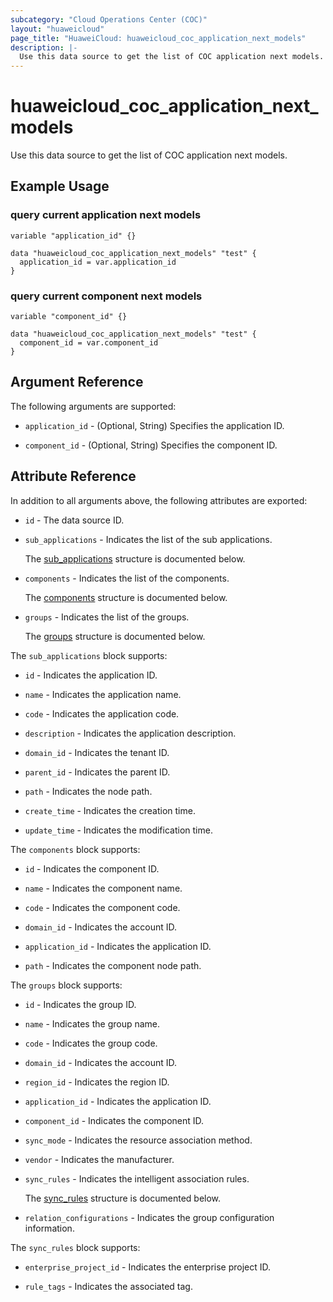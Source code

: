 ```yaml
---
subcategory: "Cloud Operations Center (COC)"
layout: "huaweicloud"
page_title: "HuaweiCloud: huaweicloud_coc_application_next_models"
description: |-
  Use this data source to get the list of COC application next models.
---
```


# huaweicloud_coc_application_next_models

Use this data source to get the list of COC application next models.

## Example Usage

### query current application next models

```hcl
variable "application_id" {}

data "huaweicloud_coc_application_next_models" "test" {
  application_id = var.application_id
}
```

### query current component next models

```hcl
variable "component_id" {}

data "huaweicloud_coc_application_next_models" "test" {
  component_id = var.component_id
}
```

## Argument Reference

The following arguments are supported:

* `application_id` - (Optional, String) Specifies the application ID.

* `component_id` - (Optional, String) Specifies the component ID.

## Attribute Reference

In addition to all arguments above, the following attributes are exported:

* `id` - The data source ID.

* `sub_applications` - Indicates the list of the sub applications.

  The [sub_applications](#sub_applications_struct) structure is documented below.

* `components` - Indicates the list of the components.

  The [components](#components_struct) structure is documented below.

* `groups` - Indicates the list of the groups.

  The [groups](#groups_struct) structure is documented below.

<a name="sub_applications_struct"></a>
The `sub_applications` block supports:

* `id` - Indicates the application ID.

* `name` - Indicates the application name.

* `code` - Indicates the application code.

* `description` - Indicates the application description.

* `domain_id` - Indicates the tenant ID.

* `parent_id` - Indicates the parent ID.

* `path` - Indicates the node path.

* `create_time` - Indicates the creation time.

* `update_time` - Indicates the modification time.

<a name="components_struct"></a>
The `components` block supports:

* `id` - Indicates the component ID.

* `name` - Indicates the component name.

* `code` - Indicates the component code.

* `domain_id` - Indicates the account ID.

* `application_id` - Indicates the application ID.

* `path` - Indicates the component node path.

<a name="groups_struct"></a>
The `groups` block supports:

* `id` - Indicates the group ID.

* `name` - Indicates the group name.

* `code` - Indicates the group code.

* `domain_id` - Indicates the account ID.

* `region_id` - Indicates the region ID.

* `application_id` - Indicates the application ID.

* `component_id` - Indicates the component ID.

* `sync_mode` - Indicates the resource association method.

* `vendor` - Indicates the manufacturer.

* `sync_rules` - Indicates the intelligent association rules.

  The [sync_rules](#groups_sync_rules_struct) structure is documented below.

* `relation_configurations` - Indicates the group configuration information.

<a name="groups_sync_rules_struct"></a>
The `sync_rules` block supports:

* `enterprise_project_id` - Indicates the enterprise project ID.

* `rule_tags` - Indicates the associated tag.

